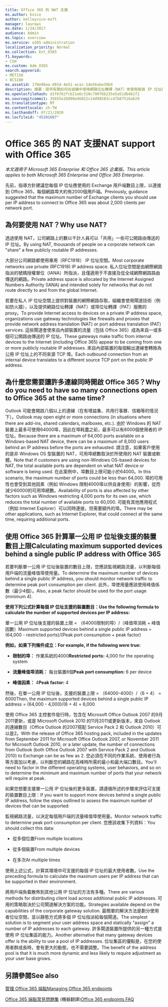 ```yaml
---
title: Office 365 的 NAT 支援
ms.author: kvice
author: kelleyvice-msft
manager: laurawi
ms.date: 1/24/2017
audience: Admin
ms.topic: overview
ms.service: o365-administration
localization_priority: Normal
ms.collection: Ent_O365
f1.keywords:
- CSH
ms.custom: Adm_O365
search.appverid:
- MET150
- BCS160
ms.assetid: 170e96ea-d65d-4e51-acac-1de56abe39b9
description: 摘要：提供有關如何在組織中使用網路位址轉譯（NAT）來使用每個 IP 位址的正確用戶端數目的詳細資料。
ms.openlocfilehash: d1f6762fcb21e6c310c790f6b235e5a51db4b1f2
ms.sourcegitcommit: 35655e2b098e46822c14d98583cc47b87516a629
ms.translationtype: MT
ms.contentlocale: zh-TW
ms.lasthandoff: 07/21/2020
ms.locfileid: "45201607"
---
```

# <a name="nat-support-with-office-365"></a><span data-ttu-id="99fe2-103">Office 365 的 NAT 支援</span><span class="sxs-lookup"><span data-stu-id="99fe2-103">NAT support with Office 365</span></span>

<span data-ttu-id="99fe2-104">*本文適用于 Microsoft 365 Enterprise 和 Office 365 企業版。*</span><span class="sxs-lookup"><span data-stu-id="99fe2-104">*This article applies to both Microsoft 365 Enterprise and Office 365 Enterprise.*</span></span>

<span data-ttu-id="99fe2-105">先前，指導方針建議您每個 IP 位址應使用的 Exchange 用戶端數目上限，以連接到 Office 365，每個網路埠大約有2000個用戶端。</span><span class="sxs-lookup"><span data-stu-id="99fe2-105">Previously, guidance suggested that the maximum number of Exchange clients you should use per IP address to connect to Office 365 was about 2,000 clients per network port.</span></span>
  
## <a name="why-use-nat"></a><span data-ttu-id="99fe2-106">為何要使用 NAT？</span><span class="sxs-lookup"><span data-stu-id="99fe2-106">Why use NAT?</span></span>

<span data-ttu-id="99fe2-107">透過使用 NAT，公司網路上的數以千計人員可以「共用」一些可公開路由傳送的 IP 位址。</span><span class="sxs-lookup"><span data-stu-id="99fe2-107">By using NAT, thousands of people on a corporate network can "share" a few publicly routable IP addresses.</span></span>
  
<span data-ttu-id="99fe2-108">大部分公司網路都使用專用（RFC1918） IP 位址空間。</span><span class="sxs-lookup"><span data-stu-id="99fe2-108">Most corporate networks use private (RFC1918) IP address space.</span></span> <span data-ttu-id="99fe2-109">私人位址空間是由網際網路指派的號碼授權單位（IANA）所指派，且僅適用于不直接及從全域網際網路路由傳送的網路。</span><span class="sxs-lookup"><span data-stu-id="99fe2-109">Private address space is allocated by the Internet Assigned Numbers Authority (IANA) and intended solely for networks that do not route directly to and from the global Internet.</span></span>
  
<span data-ttu-id="99fe2-110">若要在私人 IP 位址空間上提供對裝置的網際網路存取，組織會使用閘道技術（例如防火牆），以及提供網路位址轉譯（NAT）或埠位址轉譯（PAT）服務的 proxy。</span><span class="sxs-lookup"><span data-stu-id="99fe2-110">To provide Internet access to devices on a private IP address space, organizations use gateway technologies like firewalls and proxies that provide network address translation (NAT) or port address translation (PAT) services.</span></span> <span data-ttu-id="99fe2-111">這些閘道會使來自內部裝置的流量（包括 Office 365）成為來自一或多個可公開路由傳送的 IP 位址。</span><span class="sxs-lookup"><span data-stu-id="99fe2-111">These gateways make traffic from internal devices to the Internet (including Office 365) appear to be coming from one or more publicly routable IP addresses.</span></span> <span data-ttu-id="99fe2-112">來自內部裝置的每個輸出連線會轉換為公用 IP 位址上的不同來源 TCP 埠。</span><span class="sxs-lookup"><span data-stu-id="99fe2-112">Each outbound connection from an internal device translates to a different source TCP port on the public IP address.</span></span> 
  
## <a name="why-do-you-need-to-have-so-many-connections-open-to-office-365-at-the-same-time"></a><span data-ttu-id="99fe2-113">為什麼您需要讓許多連線同時開啟 Office 365？</span><span class="sxs-lookup"><span data-stu-id="99fe2-113">Why do you need to have so many connections open to Office 365 at the same time?</span></span>

<span data-ttu-id="99fe2-114">Outlook 可能會開啟八個以上的連線（在有增益集、共用行事曆、信箱等的情況下）。</span><span class="sxs-lookup"><span data-stu-id="99fe2-114">Outlook may open eight or more connections (in situations where there are add-ins, shared calendars, mailboxes, etc.).</span></span> <span data-ttu-id="99fe2-115">由於 Windows 的 NAT 裝置上最多可使用64000埠，因此在埠耗盡之前，最多可以有8000個使用者的 IP 位址。</span><span class="sxs-lookup"><span data-stu-id="99fe2-115">Because there are a maximum of 64,000 ports available on a Windows-based NAT device, there can be a maximum of 8,000 users behind an IP address before the ports are exhausted.</span></span> <span data-ttu-id="99fe2-116">請注意，如果客戶使用的是非 Windows OS 型裝置的 NAT，可用埠總數取決於所使用的 NAT 裝置或軟體。</span><span class="sxs-lookup"><span data-stu-id="99fe2-116">Note that if customers are using non-Windows OS-based devices for NAT, the total available ports are dependent on what NAT device or software is being used.</span></span> <span data-ttu-id="99fe2-117">在此案例中，埠數目上限可能小於64000。</span><span class="sxs-lookup"><span data-stu-id="99fe2-117">In this scenario, the maximum number of ports could be less than 64,000.</span></span> <span data-ttu-id="99fe2-118">埠的可用性也會受到其他因素（例如 Windows 限制4000埠以供自身使用）的影響，從而減少60000的可用埠總數。</span><span class="sxs-lookup"><span data-stu-id="99fe2-118">Availability of ports is also affected by other factors such as Windows restricting 4,000 ports for its own use, which reduces the total number of available ports to 60,000.</span></span> <span data-ttu-id="99fe2-119">可能有其他應用程式（例如 Internet Explorer）可以同時連接，但需要額外的埠。</span><span class="sxs-lookup"><span data-stu-id="99fe2-119">There may be other applications, such as Internet Explorer, that could connect at the same time, requiring additional ports.</span></span>
  
## <a name="calculating-maximum-supported-devices-behind-a-single-public-ip-address-with-office-365"></a><span data-ttu-id="99fe2-120">使用 Office 365 計算單一公用 IP 位址後支援的裝置數目上限</span><span class="sxs-lookup"><span data-stu-id="99fe2-120">Calculating maximum supported devices behind a single public IP address with Office 365</span></span>

<span data-ttu-id="99fe2-121">若要判斷單一公用 IP 位址後裝置的數目上限，您應該監視網路流量，以判斷每個用戶端的流量峰值埠使用量。</span><span class="sxs-lookup"><span data-stu-id="99fe2-121">To determine the maximum number of devices behind a single public IP address, you should monitor network traffic to determine peak port consumption per client.</span></span> <span data-ttu-id="99fe2-122">此外，埠使用量應該使用峰值係數（最少4個）。</span><span class="sxs-lookup"><span data-stu-id="99fe2-122">Also, a peak factor should be used for the port usage (minimum 4).</span></span> 
  
 <span data-ttu-id="99fe2-123">**使用下列公式計算每個 IP 位址支援的裝置數目：**</span><span class="sxs-lookup"><span data-stu-id="99fe2-123">**Use the following formula to calculate the number of supported devices per IP address:**</span></span>
  
<span data-ttu-id="99fe2-124">單一公用 IP 位址後支援的裝置上限 = （64000限制的埠）/（峰值埠消耗 + 峰值因數）</span><span class="sxs-lookup"><span data-stu-id="99fe2-124">Maximum supported devices behind a single public IP address = (64,000 - restricted ports)/(Peak port consumption + peak factor)</span></span>
  
 <span data-ttu-id="99fe2-125">**例如，如果下列條件成立：**</span><span class="sxs-lookup"><span data-stu-id="99fe2-125">**For example, if the following were true:**</span></span>
  
- <span data-ttu-id="99fe2-126">**限制的埠：** 作業系統的4000</span><span class="sxs-lookup"><span data-stu-id="99fe2-126">**Restricted ports:** 4,000 for the operating system</span></span>

- <span data-ttu-id="99fe2-127">**流量峰值埠消耗：** 每台裝置6個</span><span class="sxs-lookup"><span data-stu-id="99fe2-127">**Peak port consumption:** 6 per device</span></span>

- <span data-ttu-id="99fe2-128">**峰值因素：** 4</span><span class="sxs-lookup"><span data-stu-id="99fe2-128">**Peak factor:** 4</span></span>

<span data-ttu-id="99fe2-129">然後，在單一公用 IP 位址後，支援的裝置上限 = （64000-4000）/（6 + 4） = 6000</span><span class="sxs-lookup"><span data-stu-id="99fe2-129">Then, the maximum supported devices behind a single public IP address = (64,000 - 4,000)/(6 + 4) = 6,000</span></span>
  
<span data-ttu-id="99fe2-130">使用 Office 365 主控套件發行時，包含在 Microsoft Office Outlook 2007 的9月2011更新，或是 Microsoft Outlook 2010 的11月2011或更新版本，來自 Outlook 的連線數目（Office Outlook 的2007搭配 Service Pack 2 和 Outlook 2010）可以是2。</span><span class="sxs-lookup"><span data-stu-id="99fe2-130">With the release of Office 365 hosting pack, included in the updates from September 2011 for Microsoft Office Outlook 2007, or November 2011 for Microsoft Outlook 2010, or a later update, the number of connections from Outlook (both Office Outlook 2007 with Service Pack 2 and Outlook 2010) to Exchange can be as few as 2.</span></span> <span data-ttu-id="99fe2-131">您必須在不同的作業系統、使用者行為等方面加以考慮，以判斷您的網路在高峰時所需的最小和最大端口數目。</span><span class="sxs-lookup"><span data-stu-id="99fe2-131">You'll need to factor in the different operating systems, user behaviors, and so on to determine the minimum and maximum number of ports that your network will require at peak.</span></span>
  
<span data-ttu-id="99fe2-132">如果您想要支援單一公用 IP 位址後的更多裝置，請遵循所述的步驟來評估可支援的裝置數目上限：</span><span class="sxs-lookup"><span data-stu-id="99fe2-132">If you want to support more devices behind a single public IP address, follow the steps outlined to assess the maximum number of devices that can be supported:</span></span>
  
<span data-ttu-id="99fe2-133">監視網路流量，以決定每個用戶端的流量峰值埠使用量。</span><span class="sxs-lookup"><span data-stu-id="99fe2-133">Monitor network traffic to determine peak port consumption per client.</span></span> <span data-ttu-id="99fe2-134">您應該收集下列資料：</span><span class="sxs-lookup"><span data-stu-id="99fe2-134">You should collect this data:</span></span>
  
- <span data-ttu-id="99fe2-135">從多個位置</span><span class="sxs-lookup"><span data-stu-id="99fe2-135">From multiple locations</span></span>
    
- <span data-ttu-id="99fe2-136">從多個裝置</span><span class="sxs-lookup"><span data-stu-id="99fe2-136">From multiple devices</span></span>
    
- <span data-ttu-id="99fe2-137">在多次</span><span class="sxs-lookup"><span data-stu-id="99fe2-137">At multiple times</span></span>
    
<span data-ttu-id="99fe2-138">使用上述公式，計算其環境中可支援的每個 IP 位址的最大使用者數。</span><span class="sxs-lookup"><span data-stu-id="99fe2-138">Use the preceding formula to calculate the maximum users per IP address that can be supported in their environment.</span></span>
  
<span data-ttu-id="99fe2-139">將用戶端負載散佈到其他公用 IP 位址的方法有多種。</span><span class="sxs-lookup"><span data-stu-id="99fe2-139">There are various methods for distributing client load across additional public IP addresses.</span></span> <span data-ttu-id="99fe2-140">可用的策略取決於公司閘道解決方案的功能。</span><span class="sxs-lookup"><span data-stu-id="99fe2-140">Strategies available depend on the capabilities of the corporate gateway solution.</span></span> <span data-ttu-id="99fe2-141">最簡單的解決方法是劃分使用者位址空間，並以靜態方式將多個 IP 位址指派給每個閘道。</span><span class="sxs-lookup"><span data-stu-id="99fe2-141">The simplest solution is to segment your user address space and statically "assign" a number of IP addresses to each gateway.</span></span> <span data-ttu-id="99fe2-142">許多閘道裝置所提供的另一種方式是使用 IP 位址集區的能力。</span><span class="sxs-lookup"><span data-stu-id="99fe2-142">Another alternative that many gateway devices offer is the ability to use a pool of IP addresses.</span></span> <span data-ttu-id="99fe2-143">位址集區的優點是，在您的使用者群成長時，會有更大的動態，也不需要調整。</span><span class="sxs-lookup"><span data-stu-id="99fe2-143">The benefit of the address pool is that it is much more dynamic and less likely to require adjustment as your user base grows.</span></span>
  
## <a name="see-also"></a><span data-ttu-id="99fe2-144">另請參閱</span><span class="sxs-lookup"><span data-stu-id="99fe2-144">See also</span></span>

[<span data-ttu-id="99fe2-145">管理 Office 365 端點</span><span class="sxs-lookup"><span data-stu-id="99fe2-145">Managing Office 365 endpoints</span></span>](https://support.office.com/article/99cab9d4-ef59-4207-9f2b-3728eb46bf9a)
  
<span data-ttu-id="99fe2-146">[Office 365 端點常見問題集](https://support.office.com/article/d4088321-1c89-4b96-9c99-54c75cae2e6d) (機器翻譯)</span><span class="sxs-lookup"><span data-stu-id="99fe2-146">[Office 365 endpoints FAQ](https://support.office.com/article/d4088321-1c89-4b96-9c99-54c75cae2e6d)</span></span>
